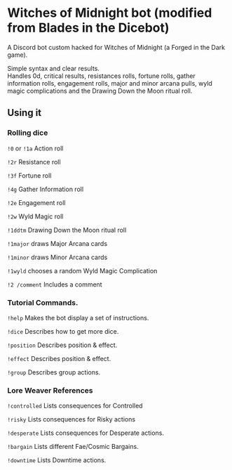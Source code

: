 # Witches of Midnight bot (modified from Blades in the Dicebot)

A Discord bot custom hacked for Witches of Midnight (a Forged in the Dark game).

Simple syntax and clear results.  
Handles 0d, critical results, resistances rolls, fortune rolls, gather information rolls, engagement rolls, major and minor arcana pulls, wyld magic complications and the Drawing Down the Moon ritual roll.

## Using it

### Rolling dice

`!0` or `!1a` Action roll

`!2r` Resistance roll

`!3f` Fortune roll

`!4g` Gather Information roll

`!2e` Engagement roll

`!2w` Wyld Magic roll

`!1ddtm` Drawing Down the Moon ritual roll

`!1major` draws Major Arcana cards

`!1minor` draws Minor Arcana cards

`!1wyld` chooses a random Wyld Magic Complication

`!2 /comment` Includes a comment

### Tutorial Commands.

`!help` Makes the bot display a set of instructions.

`!dice` Describes how to get more dice.

`!position` Describes position & effect.

`!effect` Describes position & effect.

`!group` Describes group actions.

### Lore Weaver References

`!controlled` Lists consequences for Controlled

`!risky` Lists consequences for Risky actions

`!desperate` Lists consequences for Desperate actions.

`!bargain` Lists different Fae/Cosmic Bargains.

`!downtime` Lists Downtime actions.
